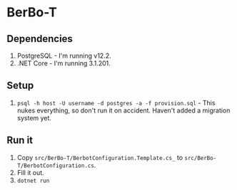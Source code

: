 # BerBo-T

## Dependencies
1. PostgreSQL - I'm running v12.2.
2. .NET Core - I'm running 3.1.201.

## Setup
1. `psql -h host -U username -d postgres -a -f provision.sql` - This nukes everything, so don't run it on accident. Haven't added a migration system yet.

## Run it
1. Copy `src/BerBo-T/BerbotConfiguration.Template.cs_` to `src/BerBo-T/BerbotConfiguration.cs`. 
2. Fill it out.
3. `dotnet run`
